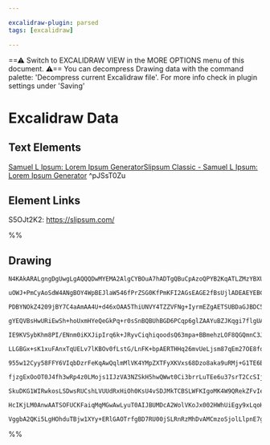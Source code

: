 ```yaml
---

excalidraw-plugin: parsed
tags: [excalidraw]

---
```

==⚠  Switch to EXCALIDRAW VIEW in the MORE OPTIONS menu of this document. ⚠== You can decompress Drawing data with the command palette: 'Decompress current Excalidraw file'. For more info check in plugin settings under 'Saving'


# Excalidraw Data

## Text Elements
[Samuel L Ipsum: Lorem Ipsum GeneratorSlipsum Classic - Samuel L Ipsum: Lorem Ipsum Generator](https://slipsum.com/) ^pJSsT0Zu

## Element Links
S5OJt2K2: https://slipsum.com/

%%
## Drawing
```compressed-json
N4KAkARALgngDgUwgLgAQQQDwMYEMA2AlgCYBOuA7hADTgQBuCpAzoQPYB2KqATLZMzYBXUtiRoIACyhQ4zZAHoFAc0JRJQgEYA6bGwC2CgF7N6hbEcK4OCtptbErHALRY8RMpWdx8Q1TdIEfARcZgRmBShcZQUebQB2bR4aOiCEfQQOKGZuAG1wMFAwYogSbggAZQBWAHkAKSgeAGlk/hLYRHL0zQRiYlxNYJTiyExuZwBmAAYqhKq2yBhxgBZ4

uOWJ+PmCyAoSdW4ANgBOY4WpBEJlaW546fPrZSG0KfPmKFI2AGsEAGE2fBsUjlADEAEYEBCIcMSppcNgvspPkIOMR/oDgRIPtZmHBcIEsjDIAAzQj4fAVWDPdCCDxEiDvT4/ADq+0k3D4OwZH2+CEpMGpDIBZXOyOuHHCOTQYPObDx2DUS2lU1eXKRwjgAEliFLULkALrnYnkDLa7gcITk86EVFYcq4Kb05GoiXMXVFEbQeDiVATHYAXzeCF63DB

PDBYNOkZ4209jBY7C4aAmAA4U+d46xOAA5ThiUNVY4TZZVFNg+IyrmEZgAETSUBDaGJBDC500wlRAFFghksrqLVauUI4P0G8RQ3dlqceCnDoc1rGSkQOF9ytJZPIlMwiHIhPpdAYFPTAQjG6hm/hW1zmO4ffkRmBKw+wTt9QVAwUPZAG5goOVADwbgAI+7kuQVLg+hCEEqAADKoJqu76Gg0FAukcEIagADimRMLgUBAhUO7MHuqC/PgoSsNgqDOK

gYEQVBsHwURiEwSh+hoUxmHYeQeGkPq+r0sSnBQBUhBGD6PCqp6glZAAYuBZJKqgi7flgUAAIJEMoSboMExJ/hmTBQOYBAaVc2nQHK9JlBIcB1BUzAACpTAAWkI9IdD60CqfSYxoM4yxpnM5yKc4VTLIc2gbFs5x7MQBzKjM2hhVMPCpWC87HIcabnJIlzXH+aAxg8HBPD6kklIyvLokCoJQpCSBtvCiLOmiAI1Vi5AcLi+KZPpXKkuS/KCpI8Ia

IE9KVSybKhm8PI/ENnm0iKXJipIrq6k+JRyvCiqhiqoodsQ63mpa+BBmehzLOF8QGQmnC3JycZMFmHC5hw+ZoCmUyHFUawpZtkDDqOZ7lsW07xFsMzLNatb1meF5Xp66rDtquoGm2h3dukvVo4aXLLquEjrnIigKNuhAIQehjHmwp7jk2LYIOcehZLgNpMGaaADmdXJAlcNoEA53kSEBIG0ZB+Awexe5Iax0tsVhErcfhhHEaR5HmFRNHgRLUuMT

LLGBGx+sK1xuFAnxTqUELv7lKBOv0fLstG/LnFK+bpAERTHHq26mvUeLjsm87qEm27OE8fqAAUxObmTqv7nohgAJTHuzAASeU3NKSTKRAuBCHhABK4SiT6HyQdatq+eguDJO+bRfl5tsi8B9t0ZLDEISHxvoYrEcq97atkX7lEBw7ndO4bod92bkf8UaQkiWJHLlSSQlyfoCncHnP7qZp5m6X1T2kEZ7imVp5R4XAVn0+gPDHHAYJfBQKbYO53pX

955w12Cyy58FFY6VIqbDzrFeKqAwQqlmMlVK4YMpZXTFyXKVxs68Dzo8aka9uRMj+G1TE6BwT1WhI1BEyNUTVQIdATq3UCTHxKANCkVJPIjWwGNBq145oIFZHFdk0pZq4IWuUJa44Dp+DWpKGavN5S7QSmIl0kiuanXOnfU4hwJgAwYM9RMtxbovTeh9JSUwUx3B4PEdR5wga4RBpOacX0pgaOhlWWGwQxzcArkzNUyItQ6jyHjT07YUTECxr2bI

fjzgExOoOT0J4fh3wRp4z0LMojs1IJzVA3NZSkH5hwQWwt0Ci3brrLuTEe6u37srT2CcSIjwolrQOk9g7T17hxCpHtLaimtvkiARSg7d2aeUueg90K+zqePDuet+nIRdmHNpkcY4yBJluBOVMFCpwiRnLOBVIEAK5AXYupcV5oA8VXYgdoJC4DBBAd84B/H5zgHASk1juAemgLlDI5RNI3DaAwQgCAKAACEmrkNahiUExIIWQphBAbAIg6GagbPo

SkuDKG1WIRwkosLSDwsRUCshLVUUdRxHiOh0KsU4vSDJMkTCBSLWFKIgoMK4W9QRekZFvIeEQMepAclLLEXsvmsw4R9KyXMqyKy/QRdhDikUZAn5vLxWIpqDI2Ae1ypMuxXyylG95L4EUouDVFL9AySXmXVe8qxVQAlTbfeZlPkID0qKzViq2VRFPmpbFbAKC5VwHfTJjKFVWsRZ2VEHrPjepCHffOnqqAWudUG9IYavUOU/hIFq0KbyfHJAADVu

HcIKjLM0AnwAATSOFUCKFaiqMqMGwAwLyuT0AIJBUMDcA2WolVKoJx002HWhUiEgy9xLqoHcQSkCAb5oANaOgAsmwM5IaBjBHiYzH5o7CWoCbgCgEUbSDKDhFHcMN1eDlmoCe49UwkrrK5CXZQlp8TlD3Qeng9xeCvpfa8VAl6qipzbZiy1AqEDKqMpwfsyjGXGnAggEutpsklQbZ6TIS6zwnK5NgHc7jSCVy5Lkj5xysOJK2oXZc5cCN/sgHYAA

VggbA2QKi5LgHOhduTBjw1XYy+ERlGAOTrfgBD7RU00jSLRnRzMhDvAMCmzoSjolLlpnE7gCSImhHUiJ7jvGon4BuWAD8JIyThBef6EA/ogA
```
%%
